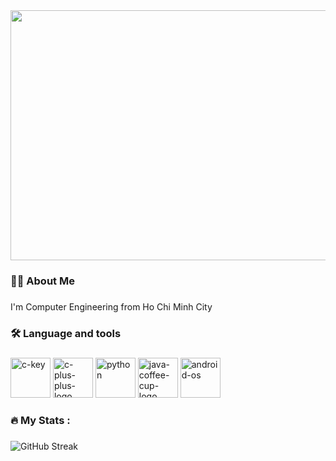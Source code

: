 <div align="center">
    <img height="400" width="1200" src="https://media3.giphy.com/media/KX5nwoDX97AtPvKBF6/giphy.gif"  />
</div>

<h3 align="left">👩‍💻  About Me</h3>

###

<p align="left">I'm Computer Engineering from Ho Chi Minh City<br></p>

###

<h3 align="left">🛠 Language and tools</h3>

###

<div align="left">
  <img width="64" height="64" src="https://img.icons8.com/nolan/64/c-key.png" alt="c-key"/>
  <img width="64" height="64" src="https://img.icons8.com/nolan/64/c-plus-plus-logo.png" alt="c-plus-plus-logo"/>
  <img width="64" height="64" src="https://img.icons8.com/nolan/64/python.png" alt="python"/>
  <img width="64" height="64" src="https://img.icons8.com/nolan/64/java-coffee-cup-logo.png" alt="java-coffee-cup-logo"/>
  <img width="64" height="64" src="https://img.icons8.com/nolan/64/android-os.png" alt="android-os"/>
</div>

###

<h3 align="left">🔥   My Stats :</h3>

###

![GitHub Streak](https://streak-stats.demolab.com?user=KongThanks&locale=en&mode=daily&theme=dark&hide_border=false&border_radius=5&order=3)


###
